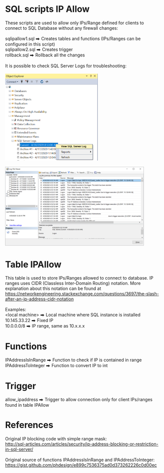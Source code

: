 # SQL scripts IP Allow
These scripts are used to allow only IPs/Range defined for clients to connect to SQL Database without any firewall changes:<br>
<br>
sqlipallow1.sql ⮕ Creates tables and functions (IPs/Ranges can be configured in this script)<br>
sqlipallow2.sql ⮕ Creates trigger<br>
rollback.sql ⮕ Rollback all the changes<br>
<br>
It is possible to check SQL Server Logs for troubleshooting:
<br>
<br>
<img src="https://github.com/dliedke/sqlipallow/blob/master/images/ViewSqlServerLogs.png" alt="View Sql Server Logs" width="300"/>
<br>
<br>
<img src="https://github.com/dliedke/sqlipallow/blob/master/images/SqlServerLogs.png" alt="Sql Server Logs" width="450"/>
<br>

# Table IPAllow
This table is used to store IPs/Ranges allowed to connect to database. IP ranges uses CIDR (Classless Inter-Domain Routing) notation. More explanation about this notation can be found at https://networkengineering.stackexchange.com/questions/3697/the-slash-after-an-ip-address-cidr-notation<br>
<br>
Examples:<br>
\<local machine\> ⮕ Local machine where SQL instance is installed<br>
10.145.33.22 ⮕ Fixed IP<br>
10.0.0.0/8 ⮕ IP range, same as 10.x.x.x<br>
 
# Functions

IPAddressIsInRange ⮕ Function to check if IP is contained in range<br>
IPAddressToInteger ⮕ Function to convert IP to int

# Trigger

allow_ipaddress ⮕ Trigger to allow connection only for client IPs/ranges found in table IPAllow 

# References

Original IP blocking code with simple range mask:<br>
http://sql-articles.com/articles/security/ip-address-blocking-or-restriction-in-sql-server/<br>
<br>
Original source of functions IPAddressIsInRange and IPAddressToInteger:<br>
https://gist.github.com/phdesign/e899c7536375ad0d373262226c0d00ec<br>
